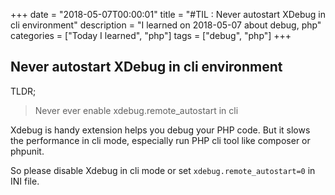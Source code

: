 +++
date = "2018-05-07T00:00:01"
title = "#TIL : Never autostart XDebug in cli environment"
description = "I learned on 2018-05-07 about debug, php"
categories = ["Today I learned", "php"]
tags = ["debug", "php"]
+++



## Never autostart XDebug in cli environment

TLDR;

> Never ever enable xdebug.remote_autostart in cli

Xdebug is handy extension helps you debug your PHP code. But it slows the performance in cli mode, especially run PHP cli tool like composer or phpunit.

So please disable Xdebug in cli mode or set `xdebug.remote_autostart=0` in INI file.
